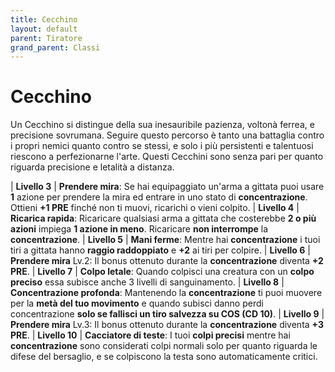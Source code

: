 ```yaml
---
title: Cecchino
layout: default
parent: Tiratore
grand_parent: Classi
---
```


# **Cecchino**

Un Cecchino si distingue della sua inesauribile pazienza, voltonà ferrea, e precisione sovrumana. Seguire questo percorso è tanto una battaglia contro i propri nemici quanto contro se stessi, e solo i più persistenti e talentuosi riescono a perfezionarne l'arte. Questi Cecchini sono senza pari per quanto riguarda precisione e letalità a distanza.

| **Livello 3**  | **Prendere mira**: Se hai equipaggiato un'arma a gittata puoi usare **1** azione per prendere la mira ed entrare in uno stato di **concentrazione**. Ottieni **+1 PRE** finché non ti muovi, ricarichi o vieni colpito.
| **Livello 4**  | **Ricarica rapida**: Ricaricare qualsiasi arma a gittata che costerebbe **2 o più azioni** impiega **1 azione in meno**. Ricaricare **non interrompe** la **concentrazione**.
| **Livello 5**  | **Mani ferme**: Mentre hai **concentrazione** i tuoi tiri a gittata hanno **raggio raddoppiato** e **+2** ai tiri per colpire.
| **Livello 6**  | **Prendere mira** Lv.2: Il bonus ottenuto durante la **concentrazione** diventa **+2 PRE**.
| **Livello 7**  | **Colpo letale**: Quando colpisci una creatura con un **colpo preciso** essa subisce anche 3 livelli di sanguinamento.
| **Livello 8**  | **Concentrazione profonda**: Mantenendo la **concentrazione** ti puoi muovere per la **metà del tuo movimento** e quando subisci danno perdi concentrazione **solo se fallisci un tiro salvezza su COS (CD 10)**.
| **Livello 9**  | **Prendere mira** Lv.3: Il bonus ottenuto durante la **concentrazione** diventa **+3 PRE**.
| **Livello 10**  | **Cacciatore di teste**: I tuoi **colpi precisi** mentre hai **concentrazione** sono considerati colpi normali solo per quanto riguarda le difese del bersaglio, e se colpiscono la testa sono automaticamente critici.